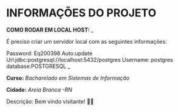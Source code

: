 # INFORMAÇÕES DO PROJETO

**COMO RODAR EM LOCAL HOST:** _

É preciso criar um servidor local com as seguintes informações:

Password: Eq200398
Auto:update
Url:jdbc:postgresql://localhost:5432/postgres
Username: postgres
database:POSTGRESQL
_

**Curso:** _Bacharelado em Sistemas de Informação_

**Cidade:** _Areia Branca -RN_

Descrição: Bem vindo visitante! :technologist:
